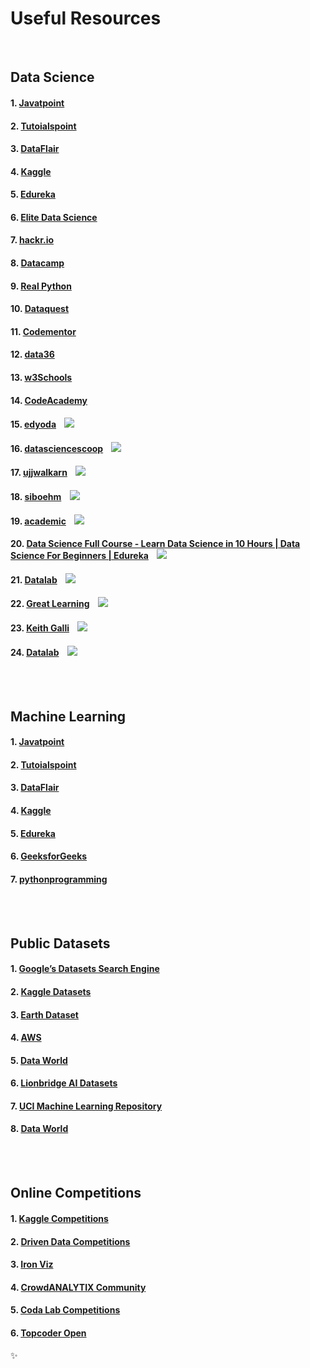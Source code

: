 # Useful Resources

<br>

## Data Science
####  1. [Javatpoint](https://www.javatpoint.com/data-science) 
####  2. [Tutoialspoint](https://www.tutorialspoint.com/python_data_science/index.htm)
####  3. [DataFlair](https://data-flair.training/blogs/data-science-tutorials-home/)
####  4. [Kaggle](https://www.kaggle.com/kanncaa1/data-sciencetutorial-for-beginners)
####  5. [Edureka](https://www.edureka.co/blog/data-science-tutorial/)
####  6. [Elite Data Science](https://elitedatascience.com/data-science-resources)
####  7. [hackr.io](https://hackr.io/tutorials/learn-data-science)
####  8. [Datacamp](https://www.datacamp.com/courses/intro-to-python-for-data-science)
####  9. [Real Python](https://realpython.com/tutorials/data-science/)
####  10. [Dataquest](https://www.dataquest.io/python-tutorials-for-data-science/)
####  11. [Codementor](https://www.codementor.io/community/topic/data-science)
####  12. [data36](https://data36.com/learn-python-for-data-science-from-scratch/)
####  13. [w3Schools](https://www.w3schools.in/python-data-science/intro/)
####  14. [CodeAcademy](https://www.codecademy.com/catalog/subject/data-science)
####  15. [edyoda](https://github.com/edyoda/data-science-complete-tutorial) &nbsp;&nbsp;&nbsp;[![](https://raw.githubusercontent.com/hhhrrrttt222111/Ethical-Hacking-Tools/master/0/github.png)](https://github.com/edyoda/data-science-complete-tutorial)
####  16. [datasciencescoop](https://github.com/datasciencescoop/Data-Science-Tutorials) &nbsp;&nbsp;&nbsp;[![](https://raw.githubusercontent.com/hhhrrrttt222111/Ethical-Hacking-Tools/master/0/github.png)](https://github.com/datasciencescoop/Data-Science-Tutorials)
####  17. [ujjwalkarn](https://github.com/ujjwalkarn/DataSciencePython) &nbsp;&nbsp;&nbsp;[![](https://raw.githubusercontent.com/hhhrrrttt222111/Ethical-Hacking-Tools/master/0/github.png)](https://github.com/ujjwalkarn/DataSciencePython)
####  18. [siboehm](https://github.com/siboehm/awesome-learn-datascience) &nbsp;&nbsp;&nbsp;[![](https://raw.githubusercontent.com/hhhrrrttt222111/Ethical-Hacking-Tools/master/0/github.png)](https://github.com/siboehm/awesome-learn-datascience)
####  19. [academic](https://github.com/academic/awesome-datascience) &nbsp;&nbsp;&nbsp;[![](https://raw.githubusercontent.com/hhhrrrttt222111/Ethical-Hacking-Tools/master/0/github.png)](https://github.com/academic/awesome-datascience)
####  20. [Data Science Full Course - Learn Data Science in 10 Hours | Data Science For Beginners | Edureka](https://www.youtube.com/watch?v=-ETQ97mXXF0&ab_channel=edureka%21) &nbsp;&nbsp;&nbsp;[![](https://raw.githubusercontent.com/hhhrrrttt222111/Ethical-Hacking-Tools/master/0/yt.png)](https://www.youtube.com/watch?v=-ETQ97mXXF0&ab_channel=edureka%21)
####  21. [Datalab](https://www.youtube.com/c/datalabcc/playlists) &nbsp;&nbsp;&nbsp;[![](https://raw.githubusercontent.com/hhhrrrttt222111/Ethical-Hacking-Tools/master/0/yt.png)](https://www.youtube.com/c/datalabcc/playlists)
####  22. [Great Learning](https://www.youtube.com/watch?v=u2zsY-2uZiE&ab_channel=GreatLearning) &nbsp;&nbsp;&nbsp;[![](https://raw.githubusercontent.com/hhhrrrttt222111/Ethical-Hacking-Tools/master/0/yt.png)](https://www.youtube.com/watch?v=u2zsY-2uZiE&ab_channel=GreatLearning)
####  23. [Keith Galli](https://www.youtube.com/c/KGMIT/playlists) &nbsp;&nbsp;&nbsp;[![](https://raw.githubusercontent.com/hhhrrrttt222111/Ethical-Hacking-Tools/master/0/yt.png)](https://www.youtube.com/c/KGMIT/playlists)
####  24. [Datalab](https://www.youtube.com/c/datalabcc/playlists) &nbsp;&nbsp;&nbsp;[![](https://raw.githubusercontent.com/hhhrrrttt222111/Ethical-Hacking-Tools/master/0/yt.png)](https://www.youtube.com/c/datalabcc/playlists)


<br><br>


## Machine Learning

#### 1. [Javatpoint](https://www.javatpoint.com/machine-learning) 
#### 2. [Tutoialspoint](https://www.tutorialspoint.com/machine_learning_with_python/index.htm)
#### 3. [DataFlair](https://data-flair.training/blogs/machine-learning-tutorial/)
#### 4. [Kaggle](https://www.kaggle.com/learn/intro-to-machine-learning)
#### 5. [Edureka](https://www.edureka.co/blog/machine-learning-tutorial/)
#### 6. [GeeksforGeeks](https://www.geeksforgeeks.org/machine-learning/)
#### 7. [pythonprogramming](https://pythonprogramming.net/machine-learning-tutorials/)


<br>
<br>


## Public Datasets

#### 1. [Google’s Datasets Search Engine](https://datasetsearch.research.google.com/)
#### 2. [Kaggle Datasets](https://www.kaggle.com/datasets)
#### 3. [Earth Dataset](https://earthdata.nasa.gov/)
#### 4. [AWS](https://registry.opendata.aws/)
#### 5. [Data World](https://data.world/)
#### 6. [Lionbridge AI Datasets](https://lionbridge.ai/datasets/)
#### 7. [UCI Machine Learning Repository](https://archive.ics.uci.edu/ml/index.php)
#### 8. [Data World]()


<br><br>

## Online Competitions

#### 1. [Kaggle Competitions](kaggle.com/competitions)
#### 2. [Driven Data Competitions](drivendata.org/competitions)
#### 3. [Iron Viz](tableau.com/iron-viz)
#### 4. [CrowdANALYTIX Community](crowdanalytix.com/community)
#### 5. [Coda Lab Competitions](competitions.codalab.org)
#### 6. [Topcoder Open](tco19.topcoder.com)


✨
